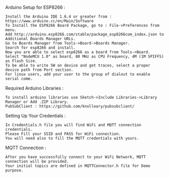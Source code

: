 Arduino Setup for ESP8266 :

    Install the Arduino IDE 1.6.4 or greater from : https://www.arduino.cc/en/Main/Software
    To Install the ESP8266 Board Package, go to : File->Preferences from menu.
    Add http://arduino.esp8266.com/stable/package_esp8266com_index.json to Additional Boards Manager URLs.
    Go to Boards Manager from Tools->Board->Boards Manager.
    Search for esp8266 and install.
    Now you are able to select esp8266 as a board from Tools->Board.
    Select "NodeMCU 1.0" as board, 80 MHz as CPU Frequency, 4M (1M SPIFFS) as Flash Size.
    To be able to write SW on device and get traces, select a proper device path from Port section.
    For linux users, add your user to the group of dialout to enable serial comm.

Required Arduino Libraries :

    To install arduino libraries use Sketch->Include Libraries->Library Manager or Add .ZIP Library.
    PubSubClient : https://github.com/knolleary/pubsubclient/

Setting Up Your Credentials :

    In Credentials.h file you will find WiFi and MQTT connection credentials.
    Please Fill your SSID and PASS for WiFi connection.
    You will need also to fill the MQTT credentials with yours.

MQTT Connection :

    After you have successfully connect to your WiFi Network, MQTT connection will be provided.
    Your initial topics are defined in MQTTConnector.h file for Demo purpose.
    


